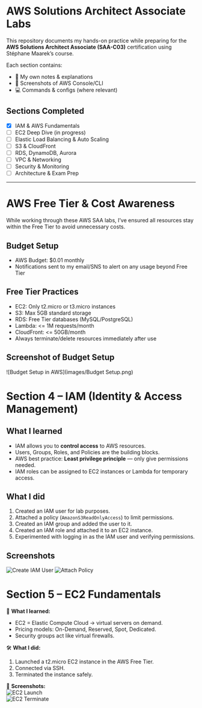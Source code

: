# AWS Solutions Architect Associate Labs

This repository documents my hands-on practice while preparing for the **AWS Solutions Architect Associate (SAA-C03)** certification using Stéphane Maarek’s course.

Each section contains:
- 📝 My own notes & explanations
- 📸 Screenshots of AWS Console/CLI
- 💻 Commands & configs (where relevant)

## Sections Completed
- [x] IAM & AWS Fundamentals
- [ ] EC2 Deep Dive (in progress)
- [ ] Elastic Load Balancing & Auto Scaling
- [ ] S3 & CloudFront
- [ ] RDS, DynamoDB, Aurora
- [ ] VPC & Networking
- [ ] Security & Monitoring
- [ ] Architecture & Exam Prep

---

# AWS Free Tier & Cost Awareness

While working through these AWS SAA labs, I’ve ensured all resources stay within the Free Tier to avoid unnecessary costs.  

## Budget Setup
- AWS Budget: $0.01 monthly
- Notifications sent to my email/SNS to alert on any usage beyond Free Tier

## Free Tier Practices
- EC2: Only t2.micro or t3.micro instances
- S3: Max 5GB standard storage
- RDS: Free Tier databases (MySQL/PostgreSQL)
- Lambda: <= 1M requests/month
- CloudFront: <= 50GB/month
- Always terminate/delete resources immediately after use

## Screenshot of Budget Setup
![Budget Setup in AWS](images/Budget Setup.png)



# Section 4 – IAM (Identity & Access Management)

## What I learned
- IAM allows you to **control access** to AWS resources.
- Users, Groups, Roles, and Policies are the building blocks.
- AWS best practice: **Least privilege principle** — only give permissions needed.
- IAM roles can be assigned to EC2 instances or Lambda for temporary access.

## What I did
1. Created an IAM user for lab purposes.
2. Attached a policy (`AmazonS3ReadOnlyAccess`) to limit permissions.
3. Created an IAM group and added the user to it.
4. Created an IAM role and attached it to an EC2 instance.
5. Experimented with logging in as the IAM user and verifying permissions.

## Screenshots
![Create IAM User](screenshots/create-user.png)
![Attach Policy](screenshots/attach-policy.png)

# Section 5 – EC2 Fundamentals
📌 **What I learned:**  
- EC2 = Elastic Compute Cloud → virtual servers on demand.  
- Pricing models: On-Demand, Reserved, Spot, Dedicated.  
- Security groups act like virtual firewalls.  

🛠 **What I did:**  
1. Launched a t2.micro EC2 instance in the AWS Free Tier.  
2. Connected via SSH.  
3. Terminated the instance safely.  

📸 **Screenshots:**  
![EC2 Launch](section-05-ec2/screenshots/launch-ec2.png)  
![EC2 Terminate](section-05-ec2/screenshots/terminate-ec2.png)

